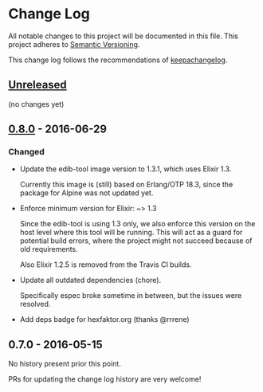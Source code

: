 # Change Log

All notable changes to this project will be documented in this file.
This project adheres to [Semantic Versioning].

This change log follows the recommendations of [keepachangelog].

## [Unreleased]

(no changes yet)

## [0.8.0] - 2016-06-29

### Changed

- Update the edib-tool image version to 1.3.1, which uses Elixir 1.3.

  Currently this image is (still) based on Erlang/OTP 18.3, since the package
  for Alpine was not updated yet.

- Enforce minimum version for Elixir: ~> 1.3

  Since the edib-tool is using 1.3 only, we also enforce this version on the
  host level where this tool will be running.
  This will act as a guard for potential build errors, where the project might
  not succeed because of old requirements.

  Also Elixir 1.2.5 is removed from the Travis CI builds.

- Update all outdated dependencies (chore).

  Specifically espec broke sometime in between, but the issues were resolved.

- Add deps badge for hexfaktor.org (thanks @rrrene)

## 0.7.0 - 2016-05-15

No history present prior this point.

PRs for updating the change log history are very welcome!


[Semantic Versioning]: http://semver.org/
[keepachangelog]: http://keepachangelog.com/
[Unreleased]: https://github.com/edib-tool/mix-edib/compare/v0.8.0...HEAD
[0.8.0]: https://github.com/edib-tool/mix-edib/compare/v0.8.0...v0.7.0

